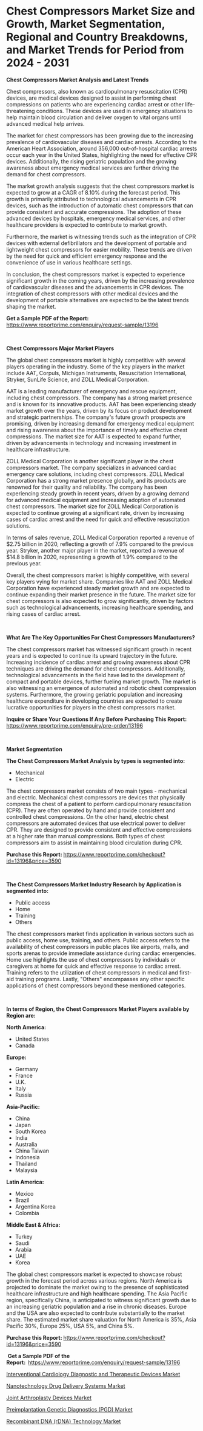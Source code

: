 <p><h1>Chest Compressors Market Size and Growth, Market Segmentation, Regional and Country Breakdowns, and Market Trends for Period from 2024 -  2031</h1></p><p><strong>Chest Compressors Market Analysis and Latest Trends</strong></p>
<p><p>Chest compressors, also known as cardiopulmonary resuscitation (CPR) devices, are medical devices designed to assist in performing chest compressions on patients who are experiencing cardiac arrest or other life-threatening conditions. These devices are used in emergency situations to help maintain blood circulation and deliver oxygen to vital organs until advanced medical help arrives.</p><p>The market for chest compressors has been growing due to the increasing prevalence of cardiovascular diseases and cardiac arrests. According to the American Heart Association, around 356,000 out-of-hospital cardiac arrests occur each year in the United States, highlighting the need for effective CPR devices. Additionally, the rising geriatric population and the growing awareness about emergency medical services are further driving the demand for chest compressors.</p><p>The market growth analysis suggests that the chest compressors market is expected to grow at a CAGR of 8.10% during the forecast period. This growth is primarily attributed to technological advancements in CPR devices, such as the introduction of automatic chest compressors that can provide consistent and accurate compressions. The adoption of these advanced devices by hospitals, emergency medical services, and other healthcare providers is expected to contribute to market growth.</p><p>Furthermore, the market is witnessing trends such as the integration of CPR devices with external defibrillators and the development of portable and lightweight chest compressors for easier mobility. These trends are driven by the need for quick and efficient emergency response and the convenience of use in various healthcare settings.</p><p>In conclusion, the chest compressors market is expected to experience significant growth in the coming years, driven by the increasing prevalence of cardiovascular diseases and the advancements in CPR devices. The integration of chest compressors with other medical devices and the development of portable alternatives are expected to be the latest trends shaping the market.</p></p>
<p><strong>Get a Sample PDF of the Report:&nbsp;</strong> <a href="https://www.reportprime.com/enquiry/request-sample/13196">https://www.reportprime.com/enquiry/request-sample/13196</a></p>
<p>&nbsp;</p>
<p><strong>Chest Compressors Major Market Players</strong></p>
<p><p>The global chest compressors market is highly competitive with several players operating in the industry. Some of the key players in the market include AAT, Corpuls, Michigan Instruments, Resuscitation International, Stryker, SunLife Science, and ZOLL Medical Corporation.</p><p>AAT is a leading manufacturer of emergency and rescue equipment, including chest compressors. The company has a strong market presence and is known for its innovative products. AAT has been experiencing steady market growth over the years, driven by its focus on product development and strategic partnerships. The company's future growth prospects are promising, driven by increasing demand for emergency medical equipment and rising awareness about the importance of timely and effective chest compressions. The market size for AAT is expected to expand further, driven by advancements in technology and increasing investment in healthcare infrastructure.</p><p>ZOLL Medical Corporation is another significant player in the chest compressors market. The company specializes in advanced cardiac emergency care solutions, including chest compressors. ZOLL Medical Corporation has a strong market presence globally, and its products are renowned for their quality and reliability. The company has been experiencing steady growth in recent years, driven by a growing demand for advanced medical equipment and increasing adoption of automated chest compressors. The market size for ZOLL Medical Corporation is expected to continue growing at a significant rate, driven by increasing cases of cardiac arrest and the need for quick and effective resuscitation solutions.</p><p>In terms of sales revenue, ZOLL Medical Corporation reported a revenue of $2.75 billion in 2020, reflecting a growth of 7.9% compared to the previous year. Stryker, another major player in the market, reported a revenue of $14.8 billion in 2020, representing a growth of 1.9% compared to the previous year.</p><p>Overall, the chest compressors market is highly competitive, with several key players vying for market share. Companies like AAT and ZOLL Medical Corporation have experienced steady market growth and are expected to continue expanding their market presence in the future. The market size for chest compressors is also expected to grow significantly, driven by factors such as technological advancements, increasing healthcare spending, and rising cases of cardiac arrest.</p></p>
<p>&nbsp;</p>
<p><strong>What Are The Key Opportunities For Chest Compressors Manufacturers?</strong></p>
<p><p>The chest compressors market has witnessed significant growth in recent years and is expected to continue its upward trajectory in the future. Increasing incidence of cardiac arrest and growing awareness about CPR techniques are driving the demand for chest compressors. Additionally, technological advancements in the field have led to the development of compact and portable devices, further fueling market growth. The market is also witnessing an emergence of automated and robotic chest compression systems. Furthermore, the growing geriatric population and increasing healthcare expenditure in developing countries are expected to create lucrative opportunities for players in the chest compressors market.</p></p>
<p><strong>Inquire or Share Your Questions If Any Before Purchasing This Report:</strong> <a href="https://www.reportprime.com/enquiry/pre-order/13196">https://www.reportprime.com/enquiry/pre-order/13196</a></p>
<p>&nbsp;</p>
<p><strong>Market Segmentation</strong></p>
<p><strong>The Chest Compressors Market Analysis by types is segmented into:</strong></p>
<p><ul><li>Mechanical</li><li>Electric</li></ul></p>
<p><p>The chest compressors market consists of two main types - mechanical and electric. Mechanical chest compressors are devices that physically compress the chest of a patient to perform cardiopulmonary resuscitation (CPR). They are often operated by hand and provide consistent and controlled chest compressions. On the other hand, electric chest compressors are automated devices that use electrical power to deliver CPR. They are designed to provide consistent and effective compressions at a higher rate than manual compressions. Both types of chest compressors aim to assist in maintaining blood circulation during CPR.</p></p>
<p><strong>Purchase this Report:&nbsp;</strong><a href="https://www.reportprime.com/checkout?id=13196&price=3590">https://www.reportprime.com/checkout?id=13196&price=3590</a></p>
<p>&nbsp;</p>
<p><strong>The Chest Compressors Market Industry Research by Application is segmented into:</strong></p>
<p><ul><li>Public access</li><li>Home</li><li>Training</li><li>Others</li></ul></p>
<p><p>The chest compressors market finds application in various sectors such as public access, home use, training, and others. Public access refers to the availability of chest compressors in public places like airports, malls, and sports arenas to provide immediate assistance during cardiac emergencies. Home use highlights the use of chest compressors by individuals or caregivers at home for quick and effective response to cardiac arrest. Training refers to the utilization of chest compressors in medical and first-aid training programs. Lastly, "Others" encompasses any other specific applications of chest compressors beyond these mentioned categories.</p></p>
<p>&nbsp;</p>
<p><strong>In terms of Region, the Chest Compressors Market Players available by Region are:</strong></p>
<p>
    <p> <strong> North America: </strong>
        <ul>
            <li>United States</li>
            <li>Canada</li>
        </ul>
        </p> 
    <p> <strong> Europe: </strong>
        <ul>
            <li>Germany</li>
            <li>France</li>
            <li>U.K.</li>
            <li>Italy</li>
            <li>Russia</li>
        </ul>
        </p> 
    <p> <strong> Asia-Pacific: </strong>
        <ul>
            <li>China</li>
            <li>Japan</li>
            <li>South Korea</li>
            <li>India</li>
            <li>Australia</li>
            <li>China Taiwan</li>
            <li>Indonesia</li>
            <li>Thailand</li>
            <li>Malaysia</li>
        </ul>
        </p> 
    <p> <strong> Latin America: </strong>
        <ul>
            <li>Mexico</li>
            <li>Brazil</li>
            <li>Argentina Korea</li>
            <li>Colombia</li>
        </ul>
        </p> 
    <p> <strong> Middle East & Africa: </strong>
        <ul>
            <li>Turkey</li>
            <li>Saudi</li>
            <li>Arabia</li>
            <li>UAE</li>
            <li>Korea</li>
        </ul>
    </p>
    </p>
<p><p>The global chest compressors market is expected to showcase robust growth in the forecast period across various regions. North America is projected to dominate the market owing to the presence of sophisticated healthcare infrastructure and high healthcare spending. The Asia Pacific region, specifically China, is anticipated to witness significant growth due to an increasing geriatric population and a rise in chronic diseases. Europe and the USA are also expected to contribute substantially to the market share. The estimated market share valuation for North America is 35%, Asia Pacific 30%, Europe 25%, USA 5%, and China 5%.</p></p>
<p><strong>Purchase this Report: </strong><a href="https://www.reportprime.com/checkout?id=13196&price=3590">https://www.reportprime.com/checkout?id=13196&price=3590</a></p>
<p>&nbsp;<strong>Get a Sample PDF of the Report:&nbsp;&nbsp;</strong><a href="https://www.reportprime.com/enquiry/request-sample/13196">https://www.reportprime.com/enquiry/request-sample/13196</a></p>
<p><strong></strong></p>
<p><p><a href="https://github.com/RickHolmes3/Market-Research-Report-List-3/blob/main/interventional-cardiology-diagnostic-and-therapeutic-devices-market.md">Interventional Cardiology Diagnostic and Therapeutic Devices Market</a></p><p><a href="https://github.com/GroverBarry/Market-Research-Report-List-3/blob/main/nanotechnology-drug-delivery-systems-market.md">Nanotechnology Drug Delivery Systems Market</a></p><p><a href="https://github.com/CliffMedina6/Market-Research-Report-List-3/blob/main/joint-arthroplasty-devices-market.md">Joint Arthroplasty Devices Market</a></p><p><a href="https://github.com/PeterParrish5/Market-Research-Report-List-3/blob/main/preimplantation-genetic-diagnostics-pgd-market.md">Preimplantation Genetic Diagnostics (PGD) Market</a></p><p><a href="https://github.com/WillieWoodard/Market-Research-Report-List-3/blob/main/recombinant-dna-rdna-technology-market.md">Recombinant DNA (rDNA) Technology Market</a></p></p>